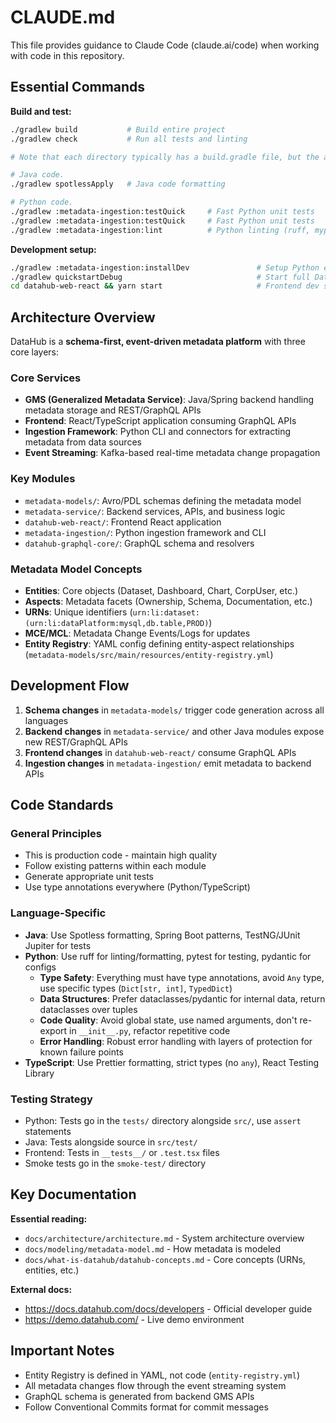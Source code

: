 # CLAUDE.md

This file provides guidance to Claude Code (claude.ai/code) when working with code in this repository.

## Essential Commands

**Build and test:**

```bash
./gradlew build           # Build entire project
./gradlew check           # Run all tests and linting

# Note that each directory typically has a build.gradle file, but the available tasks follow similar conventions.

# Java code.
./gradlew spotlessApply   # Java code formatting

# Python code.
./gradlew :metadata-ingestion:testQuick     # Fast Python unit tests
./gradlew :metadata-ingestion:testQuick     # Fast Python unit tests
./gradlew :metadata-ingestion:lint          # Python linting (ruff, mypy)
```

**Development setup:**

```bash
./gradlew :metadata-ingestion:installDev               # Setup Python environment
./gradlew quickstartDebug                              # Start full DataHub stack
cd datahub-web-react && yarn start                     # Frontend dev server
```

## Architecture Overview

DataHub is a **schema-first, event-driven metadata platform** with three core layers:

### Core Services

- **GMS (Generalized Metadata Service)**: Java/Spring backend handling metadata storage and REST/GraphQL APIs
- **Frontend**: React/TypeScript application consuming GraphQL APIs
- **Ingestion Framework**: Python CLI and connectors for extracting metadata from data sources
- **Event Streaming**: Kafka-based real-time metadata change propagation

### Key Modules

- `metadata-models/`: Avro/PDL schemas defining the metadata model
- `metadata-service/`: Backend services, APIs, and business logic
- `datahub-web-react/`: Frontend React application
- `metadata-ingestion/`: Python ingestion framework and CLI
- `datahub-graphql-core/`: GraphQL schema and resolvers

### Metadata Model Concepts

- **Entities**: Core objects (Dataset, Dashboard, Chart, CorpUser, etc.)
- **Aspects**: Metadata facets (Ownership, Schema, Documentation, etc.)
- **URNs**: Unique identifiers (`urn:li:dataset:(urn:li:dataPlatform:mysql,db.table,PROD)`)
- **MCE/MCL**: Metadata Change Events/Logs for updates
- **Entity Registry**: YAML config defining entity-aspect relationships (`metadata-models/src/main/resources/entity-registry.yml`)

## Development Flow

1. **Schema changes** in `metadata-models/` trigger code generation across all languages
2. **Backend changes** in `metadata-service/` and other Java modules expose new REST/GraphQL APIs
3. **Frontend changes** in `datahub-web-react/` consume GraphQL APIs
4. **Ingestion changes** in `metadata-ingestion/` emit metadata to backend APIs

## Code Standards

### General Principles

- This is production code - maintain high quality
- Follow existing patterns within each module
- Generate appropriate unit tests
- Use type annotations everywhere (Python/TypeScript)

### Language-Specific

- **Java**: Use Spotless formatting, Spring Boot patterns, TestNG/JUnit Jupiter for tests
- **Python**: Use ruff for linting/formatting, pytest for testing, pydantic for configs
  - **Type Safety**: Everything must have type annotations, avoid `Any` type, use specific types (`Dict[str, int]`, `TypedDict`)
  - **Data Structures**: Prefer dataclasses/pydantic for internal data, return dataclasses over tuples
  - **Code Quality**: Avoid global state, use named arguments, don't re-export in `__init__.py`, refactor repetitive code
  - **Error Handling**: Robust error handling with layers of protection for known failure points
- **TypeScript**: Use Prettier formatting, strict types (no `any`), React Testing Library

### Testing Strategy

- Python: Tests go in the `tests/` directory alongside `src/`, use `assert` statements
- Java: Tests alongside source in `src/test/`
- Frontend: Tests in `__tests__/` or `.test.tsx` files
- Smoke tests go in the `smoke-test/` directory

## Key Documentation

**Essential reading:**

- `docs/architecture/architecture.md` - System architecture overview
- `docs/modeling/metadata-model.md` - How metadata is modeled
- `docs/what-is-datahub/datahub-concepts.md` - Core concepts (URNs, entities, etc.)

**External docs:**

- https://docs.datahub.com/docs/developers - Official developer guide
- https://demo.datahub.com/ - Live demo environment

## Important Notes

- Entity Registry is defined in YAML, not code (`entity-registry.yml`)
- All metadata changes flow through the event streaming system
- GraphQL schema is generated from backend GMS APIs
- Follow Conventional Commits format for commit messages
